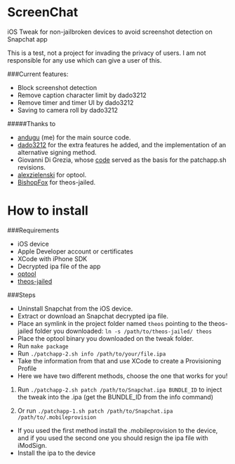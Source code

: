 # ScreenChat

iOS Tweak for non-jailbroken devices to avoid screenshot detection on Snapchat app

This is a test, not a project for invading the privacy of users. I am not responsible for any use which can give a user of this.

###Current features:
* Block screenshot detection
* Remove caption character limit by dado3212
* Remove timer and timer UI by dado3212
* Saving to camera roll by dado3212

#####Thanks to
* [andugu](https://github.com/andugu) (me) for the main source code.
* [dado3212](https://github.com/dado3212) for the extra features he added, and the implementation of an alternative signing method.
* Giovanni Di Grezia, whose [code](http://www.xgiovio.com/blog-photos-videos-other/blog/resign-your-ios-ipa-frameworks-and-plugins-included/) served as the basis for the patchapp.sh revisions.
* [alexzielenski](https://github.com/alexzielenski) for optool.
* [BishopFox](https://github.com/BishopFox) for theos-jailed.


How to install
============

###Requirements

* iOS device
* Apple Developer account or certificates
* XCode with iPhone SDK
* Decrypted ipa file of the app
* [optool](https://github.com/alexzielenski/optool/releases)
* [theos-jailed](https://codeload.github.com/BishopFox/theos-jailed/zip/master)

###Steps

* Uninstall Snapchat from the iOS device.
* Extract or download an Snapchat decrypted ipa file.
* Place an symlink in the project folder named `theos` pointing to the theos-jailed folder you downloaded: `ln -s /path/to/theos-jailed/ theos`
* Place the optool binary you downloaded on the tweak folder.
* Run `make package`
* Run `./patchapp-2.sh info /path/to/your/file.ipa`
* Take the information from that and use XCode to create a Provisioning Profile
* Here we have two different methods, choose the one that works for you!

1) Run `./patchapp-2.sh patch /path/to/Snapchat.ipa BUNDLE_ID` to inject the tweak into the .ipa (get the BUNDLE_ID from the info command)

2) Or run `./patchapp-1.sh patch /path/to/Snapchat.ipa /path/to/.mobileprovision`

* If you used the first method install the .mobileprovision to the device, and if you used the second one you should resign the ipa file with iModSign.
* Install the ipa to the device
